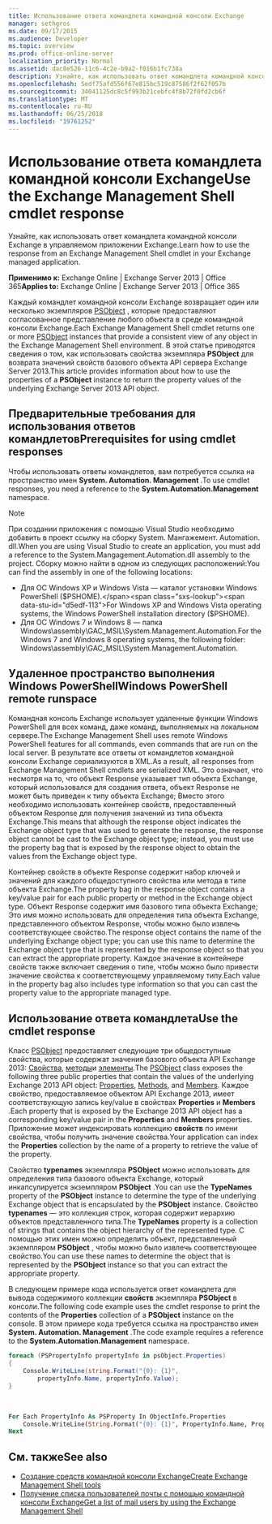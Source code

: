 ```yaml
---
title: Использование ответа командлета командной консоли Exchange
manager: sethgros
ms.date: 09/17/2015
ms.audience: Developer
ms.topic: overview
ms.prod: office-online-server
localization_priority: Normal
ms.assetid: dac8e526-11c6-4c2e-b9a2-f016b1fc738a
description: Узнайте, как использовать ответ командлета командной консоли Exchange в управляемом приложении Exchange.
ms.openlocfilehash: 5edf75afd556f67e815bc519c87586f2f62f057b
ms.sourcegitcommit: 34041125dc8c5f993b21cebfc4f8b72f0fd2cb6f
ms.translationtype: MT
ms.contentlocale: ru-RU
ms.lasthandoff: 06/25/2018
ms.locfileid: "19761252"
---
```

# <a name="use-the-exchange-management-shell-cmdlet-response"></a><span data-ttu-id="d5edf-103">Использование ответа командлета командной консоли Exchange</span><span class="sxs-lookup"><span data-stu-id="d5edf-103">Use the Exchange Management Shell cmdlet response</span></span>

<span data-ttu-id="d5edf-104">Узнайте, как использовать ответ командлета командной консоли Exchange в управляемом приложении Exchange.</span><span class="sxs-lookup"><span data-stu-id="d5edf-104">Learn how to use the response from an Exchange Management Shell cmdlet in your Exchange managed application.</span></span>
  
<span data-ttu-id="d5edf-105">**Применимо к:** Exchange Online | Exchange Server 2013 | Office 365</span><span class="sxs-lookup"><span data-stu-id="d5edf-105">**Applies to:** Exchange Online | Exchange Server 2013 | Office 365</span></span>
  
<span data-ttu-id="d5edf-106">Каждый командлет командной консоли Exchange возвращает один или несколько экземпляров [PSObject](http://msdn.microsoft.com/en-us/library/system.management.automation.psobject%28VS.85%29.aspx) , которые предоставляют согласованное представление любого объекта в среде командной консоли Exchange.</span><span class="sxs-lookup"><span data-stu-id="d5edf-106">Each Exchange Management Shell cmdlet returns one or more [PSObject](http://msdn.microsoft.com/en-us/library/system.management.automation.psobject%28VS.85%29.aspx) instances that provide a consistent view of any object in the Exchange Management Shell environment.</span></span> <span data-ttu-id="d5edf-107">В этой статье приводятся сведения о том, как использовать свойства экземпляра **PSObject** для возврата значений свойств базового объекта API сервера Exchange Server 2013.</span><span class="sxs-lookup"><span data-stu-id="d5edf-107">This article provides information about how to use the properties of a **PSObject** instance to return the property values of the underlying Exchange Server 2013 API object.</span></span> 
  
## <a name="prerequisites-for-using-cmdlet-responses"></a><span data-ttu-id="d5edf-108">Предварительные требования для использования ответов командлетов</span><span class="sxs-lookup"><span data-stu-id="d5edf-108">Prerequisites for using cmdlet responses</span></span>
<span data-ttu-id="d5edf-109"><a name="prerequisites_bk"> </a></span><span class="sxs-lookup"><span data-stu-id="d5edf-109"><a name="prerequisites_bk"> </a></span></span>

<span data-ttu-id="d5edf-110">Чтобы использовать ответы командлетов, вам потребуется ссылка на пространство имен **System. Automation. Management** .</span><span class="sxs-lookup"><span data-stu-id="d5edf-110">To use cmdlet responses, you need a reference to the **System.Automation.Management** namespace.</span></span> 
  
> [!NOTE]
>  <span data-ttu-id="d5edf-111">При создании приложения с помощью Visual Studio необходимо добавить в проект ссылку на сборку System. Мангажемент. Automation. dll.</span><span class="sxs-lookup"><span data-stu-id="d5edf-111">When you are using Visual Studio to create an application, you must add a reference to the System.Mangagement.Automation.dll assembly to the project.</span></span> <span data-ttu-id="d5edf-112">Сборку можно найти в одном из следующих расположений:</span><span class="sxs-lookup"><span data-stu-id="d5edf-112">You can find the assembly in one of the following locations:</span></span> 
> - <span data-ttu-id="d5edf-113">Для ОС Windows XP и Windows Vista — каталог установки Windows PowerShell ($PSHOME).</span><span class="sxs-lookup"><span data-stu-id="d5edf-113">For Windows XP and Windows Vista operating systems, the Windows PowerShell installation directory ($PSHOME).</span></span> 
> - <span data-ttu-id="d5edf-114">Для ОС Windows 7 и Windows 8 — папка Windows\assembly\GAC_MSIL\System.Management.Automation.</span><span class="sxs-lookup"><span data-stu-id="d5edf-114">For the Windows 7 and Windows 8 operating systems, the following folder: Windows\assembly\GAC_MSIL\System.Management.Automation.</span></span> 
  
## <a name="windows-powershell-remote-runspace"></a><span data-ttu-id="d5edf-115">Удаленное пространство выполнения Windows PowerShell</span><span class="sxs-lookup"><span data-stu-id="d5edf-115">Windows PowerShell remote runspace</span></span>
<span data-ttu-id="d5edf-116"><a name="usingremoterunspace_bk"> </a></span><span class="sxs-lookup"><span data-stu-id="d5edf-116"><a name="usingremoterunspace_bk"> </a></span></span>

<span data-ttu-id="d5edf-117">Командная консоль Exchange использует удаленные функции Windows PowerShell для всех команд, даже команд, выполняемых на локальном сервере.</span><span class="sxs-lookup"><span data-stu-id="d5edf-117">The Exchange Management Shell uses remote Windows PowerShell features for all commands, even commands that are run on the local server.</span></span> <span data-ttu-id="d5edf-118">В результате все ответы от командлетов командной консоли Exchange сериализуются в XML.</span><span class="sxs-lookup"><span data-stu-id="d5edf-118">As a result, all responses from Exchange Management Shell cmdlets are serialized XML.</span></span> <span data-ttu-id="d5edf-119">Это означает, что несмотря на то, что объект Response указывает тип объекта Exchange, который использовался для создания ответа, объект Response не может быть приведен к типу объекта Exchange; Вместо этого необходимо использовать контейнер свойств, предоставленный объектом Response для получения значений из типа объекта Exchange.</span><span class="sxs-lookup"><span data-stu-id="d5edf-119">This means that although the response object indicates the Exchange object type that was used to generate the response, the response object cannot be cast to the Exchange object type; instead, you must use the property bag that is exposed by the response object to obtain the values from the Exchange object type.</span></span>
  
<span data-ttu-id="d5edf-120">Контейнер свойств в объекте Response содержит набор ключей и значений для каждого общедоступного свойства или метода в типе объекта Exchange.</span><span class="sxs-lookup"><span data-stu-id="d5edf-120">The property bag in the response object contains a key/value pair for each public property or method in the Exchange object type.</span></span> <span data-ttu-id="d5edf-121">Объект Response содержит имя базового типа объекта Exchange; Это имя можно использовать для определения типа объекта Exchange, представленного объектом Response, чтобы можно было извлечь соответствующее свойство.</span><span class="sxs-lookup"><span data-stu-id="d5edf-121">The response object contains the name of the underlying Exchange object type; you can use this name to determine the Exchange object type that is represented by the response object so that you can extract the appropriate property.</span></span> <span data-ttu-id="d5edf-122">Каждое значение в контейнере свойств также включает сведения о типе, чтобы можно было привести значение свойства к соответствующему управляемому типу.</span><span class="sxs-lookup"><span data-stu-id="d5edf-122">Each value in the property bag also includes type information so that you can cast the property value to the appropriate managed type.</span></span>
  
## <a name="use-the-cmdlet-response"></a><span data-ttu-id="d5edf-123">Использование ответа командлета</span><span class="sxs-lookup"><span data-stu-id="d5edf-123">Use the cmdlet response</span></span>
<span data-ttu-id="d5edf-124"><a name="usingPSObject_bk"> </a></span><span class="sxs-lookup"><span data-stu-id="d5edf-124"><a name="usingPSObject_bk"> </a></span></span>

<span data-ttu-id="d5edf-125">Класс [PSObject](http://msdn.microsoft.com/en-us/library/system.management.automation.psobject%28VS.85%29.aspx) предоставляет следующие три общедоступные свойства, которые содержат значения базового объекта API Exchange 2013: [Свойства](http://msdn.microsoft.com/en-us/library/system.management.automation.psobject.properties%28VS.85%29.aspx), [методы](http://msdn.microsoft.com/en-us/library/system.management.automation.psobject.methods%28VS.85%29.aspx)и [элементы](http://msdn.microsoft.com/en-us/library/system.management.automation.psobject.members%28VS.85%29.aspx).</span><span class="sxs-lookup"><span data-stu-id="d5edf-125">The [PSObject](http://msdn.microsoft.com/en-us/library/system.management.automation.psobject%28VS.85%29.aspx) class exposes the following three public properties that contain the values of the underlying Exchange 2013 API object: [Properties](http://msdn.microsoft.com/en-us/library/system.management.automation.psobject.properties%28VS.85%29.aspx), [Methods](http://msdn.microsoft.com/en-us/library/system.management.automation.psobject.methods%28VS.85%29.aspx), and [Members](http://msdn.microsoft.com/en-us/library/system.management.automation.psobject.members%28VS.85%29.aspx).</span></span> <span data-ttu-id="d5edf-126">Каждое свойство, предоставляемое объектом API Exchange 2013, имеет соответствующую запись key/value в свойствах **Properties** и **Members** .</span><span class="sxs-lookup"><span data-stu-id="d5edf-126">Each property that is exposed by the Exchange 2013 API object has a corresponding key/value pair in the **Properties** and **Members** properties.</span></span> <span data-ttu-id="d5edf-127">Приложение может индексировать коллекцию **свойств** по имени свойства, чтобы получить значение свойства.</span><span class="sxs-lookup"><span data-stu-id="d5edf-127">Your application can index the **Properties** collection by the name of a property to retrieve the value of the property.</span></span> 
  
<span data-ttu-id="d5edf-128">Свойство **typenames** экземпляра **PSObject** можно использовать для определения типа базового объекта Exchange, который инкапсулируется экземпляром **PSObject** .</span><span class="sxs-lookup"><span data-stu-id="d5edf-128">You can use the **TypeNames** property of the **PSObject** instance to determine the type of the underlying Exchange object that is encapsulated by the **PSObject** instance.</span></span> <span data-ttu-id="d5edf-129">Свойство **typenames** — это коллекция строк, которая содержит иерархию объектов представленного типа.</span><span class="sxs-lookup"><span data-stu-id="d5edf-129">The **TypeNames** property is a collection of strings that contains the object hierarchy of the represented type.</span></span> <span data-ttu-id="d5edf-130">С помощью этих имен можно определить объект, представленный экземпляром **PSObject** , чтобы можно было извлечь соответствующее свойство.</span><span class="sxs-lookup"><span data-stu-id="d5edf-130">You can use these names to determine the object that is represented by the **PSObject** instance so that you can extract the appropriate property.</span></span> 
  
<span data-ttu-id="d5edf-131">В следующем примере кода используется ответ командлета для вывода содержимого коллекции **свойств** экземпляра **PSObject** в консоли.</span><span class="sxs-lookup"><span data-stu-id="d5edf-131">The following code example uses the cmdlet response to print the contents of the **Properties** collection of a **PSObject** instance on the console.</span></span> <span data-ttu-id="d5edf-132">В этом примере кода требуется ссылка на пространство имен **System. Automation. Management** .</span><span class="sxs-lookup"><span data-stu-id="d5edf-132">The code example requires a reference to the **System.Automation.Management** namespace.</span></span> 
  
```cs
foreach (PSPropertyInfo propertyInfo in psObject.Properties)
{
    Console.WriteLine(string.Format("{0}: {1}",
        propertyInfo.Name, propertyInfo.Value);
}
```

<br/>

```vb
For Each PropertyInfo As PSProperty In ObjectInfo.Properties
    Console.WriteLine(String.Format("{0}: {1}", PropertyInfo.Name, PropertyInfo.Value))
Next

```

## <a name="see-also"></a><span data-ttu-id="d5edf-133">См. также</span><span class="sxs-lookup"><span data-stu-id="d5edf-133">See also</span></span>

- [<span data-ttu-id="d5edf-134">Создание средств командной консоли Exchange</span><span class="sxs-lookup"><span data-stu-id="d5edf-134">Create Exchange Management Shell tools</span></span>](create-exchange-management-shell-tools.md)   
- [<span data-ttu-id="d5edf-135">Получение списка пользователей почты с помощью командной консоли Exchange</span><span class="sxs-lookup"><span data-stu-id="d5edf-135">Get a list of mail users by using the Exchange Management Shell</span></span>](how-to-get-a-list-of-mail-users-by-using-the-exchange-management-shell.md)
    

